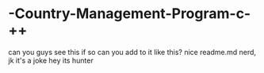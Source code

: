 # -Country-Management-Program-c-++
can you guys see this if so can you add to it
like this?
nice readme.md nerd, jk it's a joke 
hey its hunter
